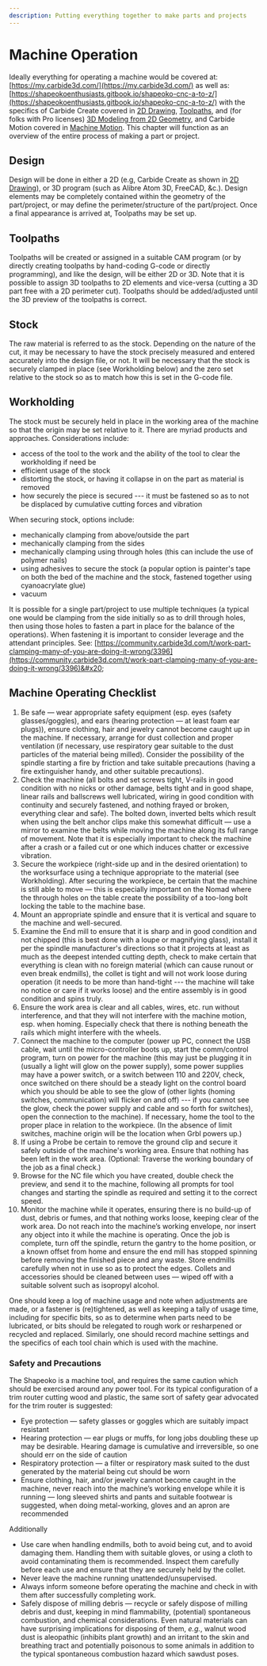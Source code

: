```yaml
---
description: Putting everything together to make parts and projects
---
```


# Machine Operation

Ideally everything for operating a machine would be covered at: [https://my.carbide3d.com/](https://my.carbide3d.com/) as well as: [https://shapeokoenthusiasts.gitbook.io/shapeoko-cnc-a-to-z/](https://shapeokoenthusiasts.gitbook.io/shapeoko-cnc-a-to-z/) with the specifics of Carbide Create covered in [2D Drawing](2d-drawing.md), [Toolpaths](toolpaths.md), and (for folks with Pro licenses) [3D Modeling from 2D Geometry](3d-modeling-from-2d-geometry.md), and Carbide Motion covered in [Machine Motion](machine-motion.md). This chapter will function as an overview of the entire process of making a part or project.

## Design

Design will be done in either a 2D (e.g, Carbide Create as shown in [2D Drawing](2d-drawing.md)), or 3D program (such as Alibre Atom 3D, FreeCAD, \&c.). Design elements may be completely contained within the geometry of the part/project, or may define the perimeter/structure of the part/project. Once a final appearance is arrived at, Toolpaths may be set up.

## Toolpaths

Toolpaths will be created or assigned in a suitable CAM program (or by directly creating toolpaths by hand-coding G-code or directly programming), and like the design, will be either 2D or 3D. Note that it is possible to assign 3D toolpaths to 2D elements and vice-versa (cutting a 3D part free with a 2D perimeter cut). Toolpaths should be added/adjusted until the 3D preview of the toolpaths is correct.

## Stock

The raw material is referred to as the stock. Depending on the nature of the cut, it may be necessary to have the stock precisely measured and entered accurately into the design file, or not. It will be necessary that the stock is securely clamped in place (see Workholding below) and the zero set relative to the stock so as to match how this is set in the G-code file.

## Workholding

The stock must be securely held in place in the working area of the machine so that the origin may be set relative to it. There are myriad products and approaches. Considerations include:

* access of the tool to the work and the ability of the tool to clear the workholding if need be
* efficient usage of the stock
* distorting the stock, or having it collapse in on the part as material is removed
* how securely the piece is secured --- it must be fastened so as to not be displaced by cumulative cutting forces and vibration

When securing stock, options include:

* mechanically clamping from above/outside the part
* mechanically clamping from the sides
* mechanically clamping using through holes (this can include the use of polymer nails)
* using adhesives to secure the stock (a popular option is painter's tape on both the bed of the machine and the stock, fastened together using cyanoacrylate glue)
* vacuum

It is possible for a single part/project to use multiple techniques (a typical one would be clamping from the side initially so as to drill through holes, then using those holes to fasten a part in place for the balance of the operations). When fastening it is important to consider leverage and the attendant principles. See: [https://community.carbide3d.com/t/work-part-clamping-many-of-you-are-doing-it-wrong/3396](https://community.carbide3d.com/t/work-part-clamping-many-of-you-are-doing-it-wrong/3396)&#x20;

## Machine Operating Checklist

1. Be safe — wear appropriate safety equipment (esp. eyes (safety glasses/goggles), and ears (hearing protection — at least foam ear plugs)), ensure clothing, hair and jewelry cannot become caught up in the machine. If necessary, arrange for dust collection and proper ventilation (if necessary, use respiratory gear suitable to the dust particles of the material being milled). Consider the possibility of the spindle starting a fire by friction and take suitable precautions (having a fire extinguisher handy, and other suitable precautions).
2. Check the machine (all bolts and set screws tight, V-rails in good condition with no nicks or other damage, belts tight and in good shape, linear rails and ballscrews well lubricated, wiring in good condition with continuity and securely fastened, and nothing frayed or broken, everything clear and safe). The bolted down, inverted belts which result when using the belt anchor clips make this somewhat difficult — use a mirror to examine the belts while moving the machine along its full range of movement. Note that it is especially important to check the machine after a crash or a failed cut or one which induces chatter or excessive vibration.
3. Secure the workpiece (right-side up and in the desired orientation) to the worksurface using a technique appropriate to the material (see Workholding). After securing the workpiece, be certain that the machine is still able to move — this is especially important on the Nomad where the through holes on the table create the possibility of a too-long bolt locking the table to the machine base.
4. Mount an appropriate spindle and ensure that it is vertical and square to the machine and well-secured.
5. Examine the End mill to ensure that it is sharp and in good condition and not chipped (this is best done with a loupe or magnifying glass), install it per the spindle manufacturer's directions so that it projects at least as much as the deepest intended cutting depth, check to make certain that everything is clean with no foreign material (which can cause runout or even break endmills), the collet is tight and will not work loose during operation (it needs to be more than hand-tight --- the machine will take no notice or care if it works loose) and the entire assembly is in good condition and spins truly.&#x20;
6. Ensure the work area is clear and all cables, wires, etc. run without interference, and that they will not interfere with the machine motion, esp. when homing. Especially check that there is nothing beneath the rails which might interfere with the wheels.
7. Connect the machine to the computer (power up PC, connect the USB cable, wait until the micro-controller boots up, start the comm/control program, turn on power for the machine (this may just be plugging it in (usually a light will glow on the power supply), some power supplies may have a power switch, or a switch between 110 and 220V, check, once switched on there should be a steady light on the control board which you should be able to see the glow of (other lights (homing switches, communication) will flicker on and off) --- if you cannot see the glow, check the power supply and cable and so forth for switches), open the connection to the machine). If necessary, home the tool to the proper place in relation to the workpiece. (In the absence of limit switches, machine origin will be the location when Grbl powers up.)
8. If using a Probe be certain to remove the ground clip and secure it safely outside of the machine's working area. Ensure that nothing has been left in the work area. (Optional: Traverse the working boundary of the job as a final check.)
9. Browse for the NC file which you have created, double check the preview, and send it to the machine, following all prompts for tool changes and starting the spindle as required and setting it to the correct speed.
10. Monitor the machine while it operates, ensuring there is no build-up of dust, debris or fumes, and that nothing works loose, keeping clear of the work area. Do not reach into the machine’s working envelope, nor insert any object into it while the machine is operating. Once the job is complete, turn off the spindle, return the gantry to the home position, or a known offset from home and ensure the end mill has stopped spinning before removing the finished piece and any waste. Store endmills carefully when not in use so as to protect the edges. Collets and accessories should be cleaned between uses — wiped off with a suitable solvent such as isopropyl alcohol.

One should keep a log of machine usage and note when adjustments are made, or a fastener is (re)tightened, as well as keeping a tally of usage time, including for specific bits, so as to determine when parts need to be lubricated, or bits should be relegated to rough work or resharpened or recycled and replaced. Similarly, one should record machine settings and the specifics of each tool chain which is used with the machine.

### Safety and Precautions

The Shapeoko is a machine tool, and requires the same caution which should be exercised around any power tool. For its typical configuration of a trim router cutting wood and plastic, the same sort of safety gear advocated for the trim router is suggested:

* Eye protection — safety glasses or goggles which are suitably impact resistant
* Hearing protection — ear plugs or muffs, for long jobs doubling these up may be desirable. Hearing damage is cumulative and irreversible, so one should err on the side of caution
* Respiratory protection — a filter or respiratory mask suited to the dust generated by the material being cut should be worn
* Ensure clothing, hair, and/or jewelry cannot become caught in the machine, never reach into the machine’s working envelope while it is running — long sleeved shirts and pants and suitable footwear is suggested, when doing metal-working, gloves and an apron are recommended

Additionally

* Use care when handling endmills, both to avoid being cut, and to avoid damaging them. Handling them with suitable gloves, or using a cloth to avoid contaminating them is recommended. Inspect them carefully before each use and ensure that they are securely held by the collet.
* Never leave the machine running unattended/unsupervised.
* Always inform someone before operating the machine and check in with them after successfully completing work.
* Safely dispose of milling debris — recycle or safely dispose of milling debris and dust, keeping in mind flammability, (potential) spontaneous combustion, and chemical considerations. Even natural materials can have surprising implications for disposing of them, _e.g._, walnut wood dust is aleopathic (inhibits plant growth) and an irritant to the skin and breathing tract and potentially poisonous to some animals in addition to the typical spontaneous combustion hazard which sawdust poses.

